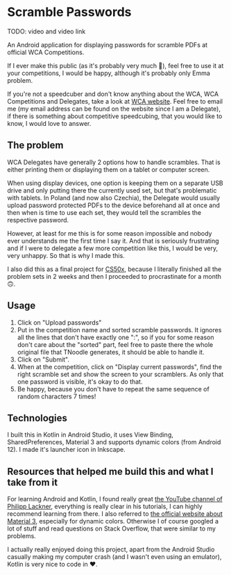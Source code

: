# Scramble Passwords
TODO: video and video link

An Android application for displaying passwords for scramble PDFs at official WCA Competitions.

If I ever make this public (as it's probably very much 🍝), feel free to use it at your competitions, I would be happy, although it's probably only Emma problem.

If you're not a speedcuber and don't know anything about the WCA, WCA Competitions and Delegates, take a look at [WCA website](https://www.worldcubeassociation.org/). Feel free to email me (my email address can be found on the website since I am a Delegate), if there is something about competitive speedcubing, that you would like to know, I would love to answer.

## The problem
WCA Delegates have generally 2 options how to handle scrambles. That is either printing them or displaying them on a tablet or computer screen.

When using display devices, one option is keeping them on a separate USB drive and only putting there the currently used set, but that's problematic with tablets. In Poland (and now also Czechia), the Delegate would usually upload password protected PDFs to the device beforehand all at once and then when is time to use each set, they would tell the scrambles the respective password.

However, at least for me this is for some reason impossible and nobody ever understands me the first time I say it. And that is seriously frustrating and if I were to delegate a few more competition like this, I would be very, very unhappy. So that is why I made this.

I also did this as a final project for [CS50x](https://cs50.harvard.edu/x/2023/), because I literally finished all the problem sets in 2 weeks and then I proceeded to procrastinate for a month 🙃.

## Usage
1. Click on "Upload passwords"
2. Put in the competition name and sorted scramble passwords. It ignores all the lines that don't have exactly one ":", so if you for some reason don't care about the "sorted" part, feel free to paste there the whole original file that TNoodle generates, it should be able to handle it.
3. Click on "Submit".
4. When at the competition, click on "Display current passwords", find the right scramble set and show the screen to your scramblers. As only that one password is visible, it's okay to do that.
5. Be happy, because you don't have to repeat the same sequence of random characters 7 times!

## Technologies
I built this in Kotlin in Android Studio, it uses View Binding, SharedPreferences, Material 3 and supports dynamic colors (from Android 12). I made it's launcher icon in Inkscape.

## Resources that helped me build this and what I take from it
For learning Android and Kotlin, I found really great [the YouTube channel of Philipp Lackner](https://www.youtube.com/@PhilippLackner), everything is really clear in his tutorials, I can highly recommend learning from there. I also referred to [the official website about Material 3](https://m3.material.io/), especially for dynamic colors. Otherwise I of course googled a lot of stuff and read questions on Stack Overflow, that were similar to my problems.

I actually really enjoyed doing this project, apart from the Android Studio casually making my computer crash (and I wasn't even using an emulator), Kotlin is very nice to code in ❤️.
